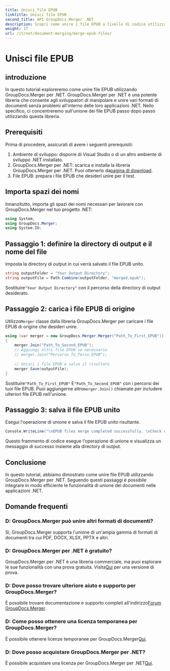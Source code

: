 ```yaml
---
title: Unisci file EPUB
linktitle: Unisci file EPUB
second_title: API GroupDocs.Merger .NET
description: Scopri come unire i file EPUB a livello di codice utilizzando GroupDocs.Merger per .NET. Segui il nostro tutorial passo dopo passo.
weight: 17
url: /it/net/document-merging/merge-epub-files/
---
```


# Unisci file EPUB

## introduzione
In questo tutorial esploreremo come unire file EPUB utilizzando GroupDocs.Merger per .NET. GroupDocs.Merger per .NET è una potente libreria che consente agli sviluppatori di manipolare e unire vari formati di documenti senza problemi all'interno delle loro applicazioni .NET. Nello specifico, ci concentreremo sull'unione dei file EPUB passo dopo passo utilizzando questa libreria.
## Prerequisiti
Prima di procedere, assicurati di avere i seguenti prerequisiti:
1. Ambiente di sviluppo: disporre di Visual Studio o di un altro ambiente di sviluppo .NET installato.
2.  GroupDocs.Merger per .NET: scarica e installa la libreria GroupDocs.Merger per .NET. Puoi ottenerlo da[pagina di download](https://releases.groupdocs.com/merger/net/).
3. File EPUB: prepara i file EPUB che desideri unire per il test.

## Importa spazi dei nomi
Innanzitutto, importa gli spazi dei nomi necessari per lavorare con GroupDocs.Merger nel tuo progetto .NET:
```csharp
using System; 
using GroupDocs.Merger;
using System.IO;
```
## Passaggio 1: definire la directory di output e il nome del file
Imposta la directory di output in cui verrà salvato il file EPUB unito.
```csharp
string outputFolder = "Your Output Directory";
string outputFile = Path.Combine(outputFolder, "merged.epub");
```
 Sostituire`"Your Output Directory"` con il percorso della directory di output desiderato.
## Passaggio 2: carica i file EPUB di origine
 Utilizzo`Merger` classe dalla libreria GroupDocs.Merger per caricare i file EPUB di origine che desideri unire.
```csharp
using (var merger = new GroupDocs.Merger.Merger("Path_To_First_EPUB"))
{
    merger.Join("Path_To_Second_EPUB");
    // Aggiungi altri file EPUB se necessario
    // merger.Join("Percorso_To_Terzo_EPUB");
    
    // Unisci i file EPUB e salva il risultato
    merger.Save(outputFile);
}
```
 Sostituire`"Path_To_First_EPUB"` E`"Path_To_Second_EPUB"` con i percorsi dei tuoi file EPUB. Puoi aggiungerne altro`merger.Join()` chiamate per includere ulteriori file EPUB nell'unione.
## Passaggio 3: salva il file EPUB unito
Esegui l'operazione di unione e salva il file EPUB unito risultante.
```csharp
Console.WriteLine("\nEPUB files merge completed successfully. \nCheck output in {0}", outputFolder);
```
Questo frammento di codice esegue l'operazione di unione e visualizza un messaggio di successo insieme alla directory di output.

## Conclusione
In questo tutorial, abbiamo dimostrato come unire file EPUB utilizzando GroupDocs.Merger per .NET. Seguendo questi passaggi è possibile integrare in modo efficiente le funzionalità di unione dei documenti nelle applicazioni .NET.

## Domande frequenti
### D: GroupDocs.Merger può unire altri formati di documenti?
Sì, GroupDocs.Merger supporta l'unione di un'ampia gamma di formati di documenti tra cui PDF, DOCX, XLSX, PPTX e altri.
### D: GroupDocs.Merger per .NET è gratuito?
 GroupDocs.Merger per .NET è una libreria commerciale, ma puoi esplorare le sue funzionalità con una prova gratuita. Visita[Qui](https://releases.groupdocs.com/) per una versione di prova.
### D: Dove posso trovare ulteriore aiuto e supporto per GroupDocs.Merger?
 È possibile trovare documentazione e supporto completi all'indirizzo[Forum GroupDocs.Merger](https://forum.groupdocs.com/c/merger/32).
### D: Come posso ottenere una licenza temporanea per GroupDocs.Merger?
 È possibile ottenere licenze temporanee per GroupDocs.Merger[Qui](https://purchase.groupdocs.com/temporary-license/).
### D: Dove posso acquistare GroupDocs.Merger per .NET?
 È possibile acquistare una licenza per GroupDocs.Merger per .NET[Qui](https://purchase.groupdocs.com/buy).